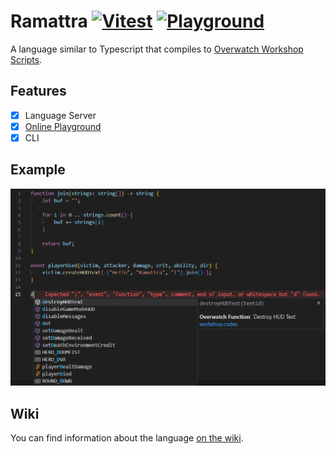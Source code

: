 # Ramattra [![Vitest](https://github.com/DvvCz/Ramattra/actions/workflows/vitest.yml/badge.svg)](https://github.com/DvvCz/Ramattra/actions) [![Playground](https://github.com/DvvCz/Ramattra/actions/workflows/playground.yml/badge.svg)](https://dvvcz.github.io/Ramattra)

A language similar to Typescript that compiles to [Overwatch Workshop Scripts](https://workshop.codes/wiki).

## Features
- [x] Language Server
- [x] [Online Playground](https://dvvcz.github.io/Ramattra)
- [x] CLI

## Example

![Example](assets/example.png)

## Wiki

You can find information about the language [on the wiki](https://github.com/DvvCz/Ramattra/wiki).